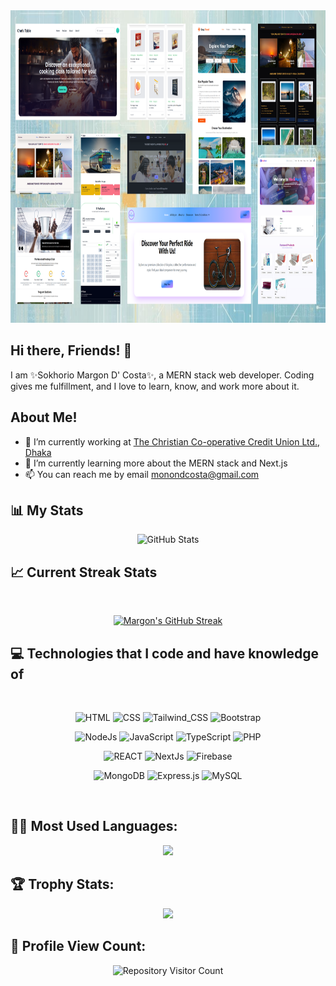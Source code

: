 <!-- ![Github Banner](assets/coding_happy.png) -->

<div align="center">
  <img 
    src='assets/banner.png'
    width="100%"
    height="500px"
  />
</div>

## Hi there, Friends! 👋

I am ✨Sokhorio Margon D' Costa✨, a MERN stack web developer. Coding gives me fulfillment, and I love to learn, know, and work more about it.

<!--
**Marg0n/Marg0n** is a ✨ _special_ ✨ repository because its `README.md` (this file) appears on your GitHub profile.

Here are some ideas to get you started:

- 🔭 I’m currently working on ...
- 🌱 I’m currently learning ...
- 👯 I’m looking to collaborate on ...
- 🤔 I’m looking for help with ...
- 💬 Ask me about ...
- 📫 How to reach me: ...
- 😄 Pronouns: ...
- ⚡ Fun fact: ...
-->

## About Me!

- 🔭 I’m currently working at [The Christian Co-operative Credit Union Ltd., Dhaka](https://cccul.com/)
- 🌱 I’m currently learning more about the MERN stack and Next.js
- 📫 You can reach me by email [monondcosta@gmail.com](monondcosta@gmail.com)

## :bar_chart: My Stats 
<div align="center">
  <img src="https://github-readme-stats.vercel.app/api?username=Marg0n&show_icons=true&theme=radical" alt="GitHub Stats" />
</div>

## :chart_with_upwards_trend: Current Streak Stats

<br />
<p align="center">
  <!-- <img width="60%" src="https://streak-stats.demolab.com/?user=Marg0n&theme=dark&date_format=M%20j%5B%2C%20Y%5D"  alt="Margon's GitHub Streak"/> -->
  <!-- <img width="60%" src="https://streak-stats.demolab.com/?user=Marg0n&theme=dark&date_format=M%20j%5B%2C%20Y%5D&short_numbers=true&fire=EB2D2D&background=45%2C2E2E2E1A%2C3277D9&dates=E87719"  alt="Margon's GitHub Streak"/> -->
  <a href="https://github-readme-streak-stats-seven-liart.vercel.app?user=Marg0n&theme=black-ice&hide_border=true&background=45%2C8D0B15%2C1873006E&dates=FFFFFF&fire=CB0D0D&ring=128B09" target="_blank">
    <img src="https://github-readme-streak-stats-seven-liart.vercel.app??user=Marg0n&theme=black-ice&hide_border=true&background=45%2C8D0B15%2C1873006E&dates=FFFFFF&fire=CB0D0D&ring=128B09" alt="Margon's GitHub Streak" />
  </a>
  <!-- ![Margon's GitHub Streak](https://nirzak-streak-stats.vercel.app?user=Marg0n&theme=black-ice&hide_border=true&background=45%2C8D0B15%2C1873006E&dates=FFFFFF&fire=CB0D0D&ring=128B09) -->
</p>

## :computer: Technologies that I code and have knowledge of

<br/>
<p align="center">
    <img src="https://img.shields.io/badge/HTML5-E34F26?style=for-the-badge&logo=html5&logoColor=white" alt="HTML"/>
    <img src="https://img.shields.io/badge/CSS-239120?&style=for-the-badge&logo=css3&logoColor=white" alt="CSS"/>
    <img src="https://img.shields.io/badge/Tailwind_CSS-38B2AC?style=for-the-badge&logo=tailwind-css&logoColor=white" alt="Tailwind_CSS"/>
    <img src="https://img.shields.io/badge/Bootstrap-563D7C?style=for-the-badge&logo=bootstrap&logoColor=white" alt="Bootstrap"/>
</p>
<p align="center">
    <img src="https://img.shields.io/badge/NodeJs-188BA4?style=for-the-badge&logo=node.js&logoColor=white" alt="NodeJs"/>
    <img src="https://img.shields.io/badge/JavaScript-BA4188?style=for-the-badge&logo=javascript&logoColor=white" alt="JavaScript"/>
    <img src="https://img.shields.io/badge/TypeScript-20232A?style=for-the-badge&logo=typescript&logoColor=61DAFB" alt="TypeScript"/>
    <img src="https://img.shields.io/badge/PHP-777BB4?style=for-the-badge&logo=php&logoColor=white" alt="PHP"/>
</p>
<p align="center">
    <img src="https://img.shields.io/badge/React-20232A?style=for-the-badge&logo=react&logoColor=61DAFB" alt="REACT"/>
    <img src="https://img.shields.io/badge/NextJs-2A2023?style=for-the-badge&logo=next.js&logoColor=61DAFB" alt="NextJs"/>
    <img src="https://img.shields.io/badge/firebase-%23039BE5.svg?style=for-the-badge&logo=firebase" alt="Firebase"/>

</p>
<p align="center">
    <img src="https://img.shields.io/badge/MongoDB-4EA94B?style=for-the-badge&logo=mongodb&logoColor=white" alt="MongoDB"/>
    <img src="https://img.shields.io/badge/Express.js-404D59?style=for-the-badge" alt="Express.js"/>
    <img src="https://img.shields.io/badge/MySQL-00000F?style=for-the-badge&logo=mysql&logoColor=white" alt="MySQL"/>

</p>
<br/>

## :technologist: Most Used Languages:
<div align='center'>
    <img src="https://github-readme-stats.vercel.app/api/top-langs/?username=Marg0n"/>
</div>

## 🏆 Trophy Stats:
<div align='center'>  
    <!-- <img src="https://github-profile-trophy.vercel.app/?username=Marg0n&theme=juicyfresh&no-bg=true" /> -->
    <!-- <img src="https://github-profile-trophy.vercel.app/?username=Marg0n&theme=onedark" /> -->
    <img src="https://github-trophies.vercel.app/?username=Marg0n&theme=onedark" /> 
    
</div>

## 🧮 Profile View Count:
<div align='center'> 
    <!-- <img src="https://widgetbite.com/stats/{Marg0n}" alt="watching_count" />  -->  

  <!-- 👤 GitHub Profile Views
  <!-- GitHub profile views -->
  <!-- <img src="https://widgetbite.com/stats/Marg0n" alt="watching_count" alt="GitHub Profile Views" /> 
  
  <br/><br/>

  📦 Repository Visitors -->
  <!-- Repo visitor count -->
  <img src="http://estruyf-github.azurewebsites.net/api/VisitorHit?user=Marg0n&repo=Marg0n&countColor=%237B1E7B"  alt="Repository Visitor Count" />
</div>
